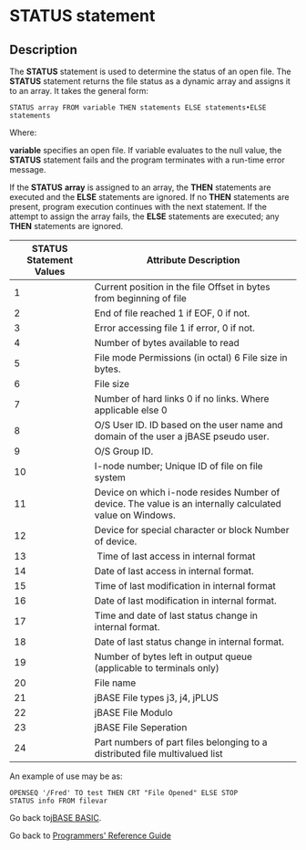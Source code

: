 # STATUS statement

<PageHeader />

## Description

The **STATUS** statement is used to determine the status of an open file. The **STATUS** statement returns the file status as a dynamic array and assigns it to an array. It takes the general form:

```
STATUS array FROM variable THEN statements ELSE statements•ELSE statements
```

Where:

**variable** specifies an open file. If variable evaluates to the null value, the **STATUS** statement fails and the program terminates with a run-time error message.

If the **STATUS** **array** is assigned to an array, the **THEN** statements are executed and the **ELSE** statements are ignored. If no **THEN** statements are present, program execution continues with the next statement. If the attempt to assign the array fails, the **ELSE** statements are executed; any **THEN** statements are ignored.

| STATUS Statement Values | Attribute Description |
| --- | --- |
| 1 | Current position in the file Offset in bytes from beginning of file |
| 2 | End of file reached 1 if EOF, 0 if not. |
| 3 | Error accessing file 1 if error, 0 if not. |
| 4 | Number of bytes available to read |
| 5 | File mode Permissions (in octal) 6 File size in bytes. |
| 6 | File size |
| 7 | Number of hard links 0 if no links. Where applicable else 0 |
| 8 | O/S User ID. ID based on the user name and domain of the user a jBASE pseudo user. |
| 9 | O/S Group ID. |
| 10 | I-node number; Unique ID of file on file system |
| 11 | Device on which i-node resides Number of device. The value is an internally calculated value on Windows. |
| 12 | Device for special character or block Number of device. |
| 13 |  Time of last access in internal format |
| 14 | Date of last access in internal format. |
| 15 | Time of last modification in internal format |
| 16 | Date of last modification in internal format. |
| 17 | Time and date of last status change in internal format. |
| 18 | Date of last status change in internal format. |
| 19 | Number of bytes left in output queue (applicable to terminals only) |
| 20 | File name |
| 21 | jBASE File types j3, j4, jPLUS |
| 22 | jBASE File Modulo
| 23 | jBASE File Seperation
| 24 | Part numbers of part files belonging to a distributed file multivalued list |


An example of use may be as:

```
OPENSEQ '/Fred' TO test THEN CRT "File Opened" ELSE STOP
STATUS info FROM filevar
```

Go back to[jBASE BASIC](./../jbase-basic-programmers-reference-guide).

Go back to [Programmers' Reference Guide](./../../reference-guides/jbc/README.md)

<PageFooter />
